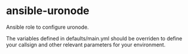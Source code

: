 # ansible-uronode
Ansible role to configure uronode.

The variables defined in defaults/main.yml should be overriden to define your callsign and other relevant parameters for your environment.
